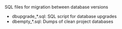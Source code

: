 SQL files for migration between database versions

- dbupgrade_*.sql: SQL script for database upgrades
- dbempty_*.sql: Dumps of clean project databases

